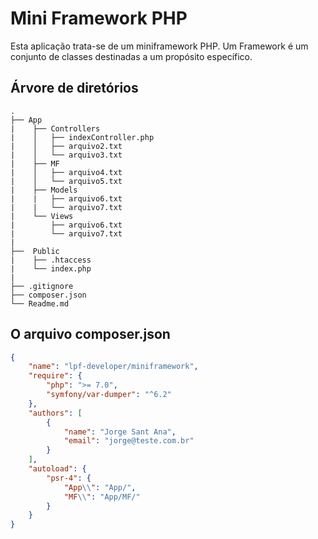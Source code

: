 # Mini Framework PHP

Esta aplicação trata-se de um miniframework PHP. Um Framework é um conjunto de 
classes destinadas a um propósito específico.

## Árvore de diretórios

    .
    ├── App
    |    ├── Controllers
    |    │   ├── indexController.php
    |    │   ├── arquivo2.txt
    |    │   └── arquivo3.txt
    |    ├── MF
    |    │   ├── arquivo4.txt
    |    │   └── arquivo5.txt
    |    ├── Models
    |    |   ├── arquivo6.txt
    |    |   └── arquivo7.txt
    |    └── Views
    |        ├── arquivo6.txt
    |        └── arquivo7.txt
    |
    ├──  Public
    |    ├── .htaccess
    |    └── index.php
    |
    ├── .gitignore
    ├── composer.json
    └── Readme.md
## O arquivo composer.json

```json
{
	"name": "lpf-developer/miniframework",
	"require": {
		"php": ">= 7.0",
		"symfony/var-dumper": "^6.2"
	},
	"authors": [
		{
			"name": "Jorge Sant Ana",
			"email": "jorge@teste.com.br"
		}
	],
	"autoload": {
		"psr-4": {
			"App\\": "App/",
			"MF\\": "App/MF/"
		}
	}
}
```

